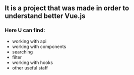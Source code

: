 ## It is a project that was made in order to understand better Vue.js
### Here U can find:
- working with api
- working with components
- searching
- filter
- working with hooks
- other useful staff
